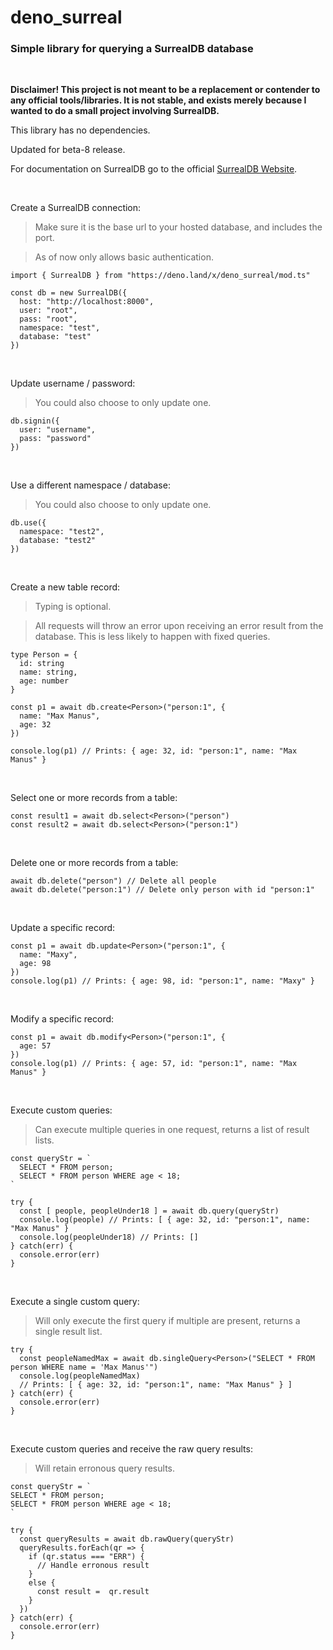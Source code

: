 # deno_surreal

### Simple library for querying a SurrealDB database

<br>

**Disclaimer! This project is not meant to be a replacement or contender to any official tools/libraries. It is not stable, and exists merely because I wanted to do a small project involving SurrealDB.**

This library has no dependencies.

Updated for beta-8 release.

For documentation on SurrealDB go to the official [SurrealDB Website](https://surrealdb.com).

<br>

Create a SurrealDB connection:
> Make sure it is the base url to your hosted database, and includes the port.

> As of now only allows basic authentication.
```
import { SurrealDB } from "https://deno.land/x/deno_surreal/mod.ts"

const db = new SurrealDB({
  host: "http://localhost:8000",
  user: "root",
  pass: "root",
  namespace: "test",
  database: "test"
})
```

<br>

Update username / password:
> You could also choose to only update one.
```
db.signin({
  user: "username",
  pass: "password"
})
```

<br>

Use a different namespace / database:
> You could also choose to only update one.
```
db.use({
  namespace: "test2", 
  database: "test2"
})
```

<br>

Create a new table record:
> Typing is optional.

> All requests will throw an error upon receiving an error result from the database. This is less likely to happen with fixed queries.
```
type Person = {
  id: string
  name: string,
  age: number
}

const p1 = await db.create<Person>("person:1", {
  name: "Max Manus",
  age: 32
})

console.log(p1) // Prints: { age: 32, id: "person:1", name: "Max Manus" }
```

<br>

Select one or more records from a table:

```
const result1 = await db.select<Person>("person")
const result2 = await db.select<Person>("person:1")
```

<br>

Delete one or more records from a table:
```
await db.delete("person") // Delete all people
await db.delete("person:1") // Delete only person with id "person:1"
```

<br>

Update a specific record:
```
const p1 = await db.update<Person>("person:1", {
  name: "Maxy",
  age: 98
})
console.log(p1) // Prints: { age: 98, id: "person:1", name: "Maxy" }
```

<br>

Modify a specific record:
```
const p1 = await db.modify<Person>("person:1", {
  age: 57
})
console.log(p1) // Prints: { age: 57, id: "person:1", name: "Max Manus" }
```

<br>

Execute custom queries:
> Can execute multiple queries in one request, returns a list of result lists.
```
const queryStr = `
  SELECT * FROM person;
  SELECT * FROM person WHERE age < 18;
`

try {
  const [ people, peopleUnder18 ] = await db.query(queryStr)
  console.log(people) // Prints: [ { age: 32, id: "person:1", name: "Max Manus" }
  console.log(peopleUnder18) // Prints: []
} catch(err) {
  console.error(err)
}
```

<br>

Execute a single custom query:
> Will only execute the first query if multiple are present, returns a single result list.
```
try {
  const peopleNamedMax = await db.singleQuery<Person>("SELECT * FROM person WHERE name = 'Max Manus'")
  console.log(peopleNamedMax) 
  // Prints: [ { age: 32, id: "person:1", name: "Max Manus" } ]
} catch(err) {
  console.error(err)
}
```

<br>

Execute custom queries and receive the raw query results:
> Will retain erronous query results.
```
const queryStr = `
SELECT * FROM person;
SELECT * FROM person WHERE age < 18;
`

try {
  const queryResults = await db.rawQuery(queryStr)
  queryResults.forEach(qr => {
    if (qr.status === "ERR") {
      // Handle erronous result
    }
    else {
      const result =  qr.result
    }
  })
} catch(err) {
  console.error(err)
}
```